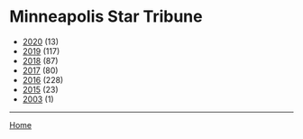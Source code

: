 # Minneapolis Star Tribune

  * [2020](./minneapolis-star-tribune-2020.md/) (13)
  * [2019](./minneapolis-star-tribune-2019.md/) (117)
  * [2018](./minneapolis-star-tribune-2018.md/) (87)
  * [2017](./minneapolis-star-tribune-2017.md/) (80)
  * [2016](./minneapolis-star-tribune-2016.md/) (228)
  * [2015](./minneapolis-star-tribune-2015.md/) (23)
  * [2003](./minneapolis-star-tribune-2003.md/) (1)

----

[Home](../)
